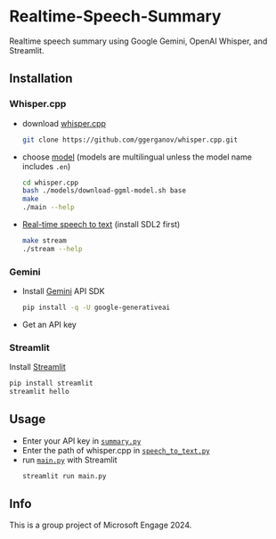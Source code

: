 # Realtime-Speech-Summary
Realtime speech summary using Google Gemini, OpenAI Whisper, and Streamlit.

## Installation
### Whisper.cpp
- download [whisper.cpp](https://github.com/ggerganov/whisper.cpp)
  ```bash
  git clone https://github.com/ggerganov/whisper.cpp.git
  ```

- choose [model](https://github.com/openai/whisper/blob/main/README.md#available-models-and-languages) (models are multilingual unless the model name includes `.en`)
  ```bash
  cd whisper.cpp
  bash ./models/download-ggml-model.sh base
  make
  ./main --help
  ```

- [Real-time speech to text](https://github.com/ggerganov/whisper.cpp/tree/master/examples/stream) (install SDL2 first)
  ```bash
  make stream
  ./stream --help
  ```

### Gemini
- Install [Gemini](https://ai.google.dev/gemini-api/docs/quickstart?lang=python) API SDK
  ```bash
  pip install -q -U google-generativeai
  ```
- Get an API key

### Streamlit
Install [Streamlit](https://streamlit.io/)
```bash
pip install streamlit
streamlit hello
```

## Usage
- Enter your API key in [`summary.py`](summary.py)
- Enter the path of whisper.cpp in [`speech_to_text.py`](speech_to_text.py)
- run [`main.py`](main.py) with Streamlit
  ```bash
  streamlit run main.py
  ```

## Info
This is a group project of Microsoft Engage 2024.
